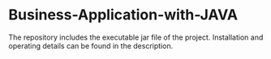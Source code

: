 # Business-Application-with-JAVA

The repository includes the executable jar file of the project. Installation and operating details can be found in the description.
